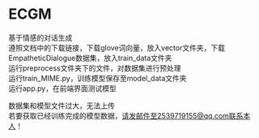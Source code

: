 # ECGM
基于情感的对话生成  
遵照文档中的下载链接，下载glove词向量，放入vector文件夹，下载EmpatheticDialogue数据集，放入train_data文件夹  
运行preprocess文件夹下的文件，对数据集进行预处理  
运行train_MIME.py，训练模型保存至model_data文件夹  
运行app.py，在前端界面测试模型  
  
数据集和模型文件过大，无法上传  
若要获取已经训练完成的模型数据，请发邮件至2539719155@qq.com联系本人！  
